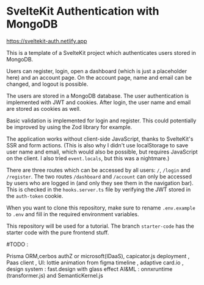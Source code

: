# SvelteKit Authentication with MongoDB

https://sveltekit-auth.netlify.app

This is a template of a SvelteKit project which authenticates users stored in MongoDB.

Users can register, login, open a dashboard (which is just a placeholder here) and an account page. On the account page, name and email can be changed, and logout is possible.

The users are stored in a MongoDB database. The user authentication is implemented with JWT and cookies. After login, the user name and email are stored as cookies as well.

Basic validation is implemented for login and register. This could potentially be improved by using the Zod library for example.

The application works without client-side JavaScript, thanks to SvelteKit's SSR and form actions. (This is also why I didn't use localStorage to save user name and email, which would also be possible, but requires JavaScript on the client. I also tried `event.locals`, but this was a nightmare.)

There are three routes which can be accessed by all users: `/`, `/login` and `/register`. The two routes `/dashboard` and `/account` can only be accessed by users who are logged in (and only they see them in the navigation bar). This is checked in the `hooks.server.ts` file by verifying the JWT stored in the `auth-token` cookie.

When you want to clone this repository, make sure to rename `.env.example` to `.env` and fill in the required environment variables.

This repository will be used for a tutorial. The branch `starter-code` has the starter code with the pure frontend stuff.


#TODO :

Prisma ORM,cerbos authZ or microsoft(IDaaS),  capicator.js deployment , Paas client , 
UI: lottie animation from figma timeline , adaptive card.io , design system : fast.design with glass effect
AI&ML : onnxruntime (transformer.js) and SemanticKernel.js 

